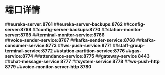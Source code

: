 # 端口详情
 ##**eureka-server:8761**
 ##**eureka-server-backups:8762**
 ##**config-server:8769**
 ##**config-server-backups:8770**
 ##**station-monitor-server:8765**
 ##**terminal-monitor-service:8766**   
 ##**voice-sender-service:8767**
 ##**kafka-sender-service:8768**
 ##**kafka-consumer-service:8773**
 ##**ws-push-service:8771**
 ##**staff-group-terminal-service:8772**
 ##**station-partition-service:8776**
 ##**gas-service:8774**
 ##**attendance-service:8775**
 ##**gateway-service  8443** 
 ##**chat-message-service  8777** 
 ##**system-service  8778** 
 ##**ws-push-http  8779** 
 ##**voice-monitor-server-http  8780** 


